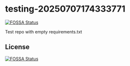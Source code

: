 # testing-20250707174333771
[![FOSSA Status](https://app.fossa.com/api/projects/git%2Bgithub.com%2Fkirogum%2Ftesting-20250707174333771.svg?type=shield)](https://app.fossa.com/projects/git%2Bgithub.com%2Fkirogum%2Ftesting-20250707174333771?ref=badge_shield)

Test repo with empty requirements.txt


## License
[![FOSSA Status](https://app.fossa.com/api/projects/git%2Bgithub.com%2Fkirogum%2Ftesting-20250707174333771.svg?type=large)](https://app.fossa.com/projects/git%2Bgithub.com%2Fkirogum%2Ftesting-20250707174333771?ref=badge_large)